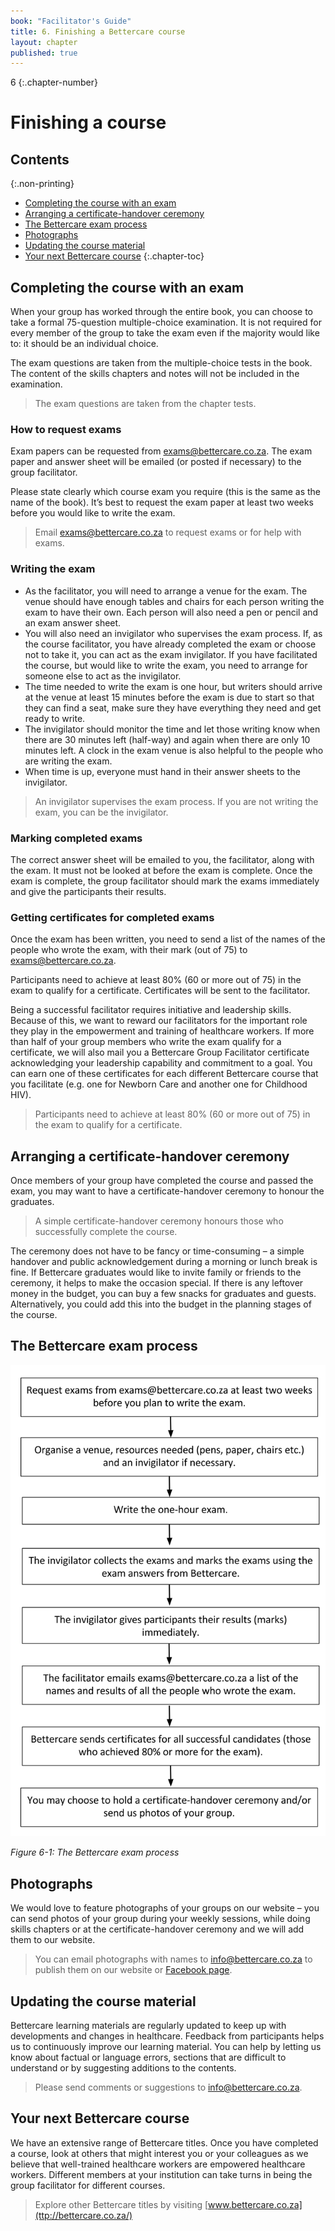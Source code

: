 ```yaml
---
book: "Facilitator's Guide"
title: 6. Finishing a Bettercare course
layout: chapter
published: true
---
```


6
{:.chapter-number}

# Finishing a course

## Contents
{:.non-printing}

*   [Completing the course with an exam](#completing-the-course-with-an-exam)
*   [Arranging a certificate-handover ceremony](#arranging-a-certificate-handover-ceremony)
*   [The Bettercare exam process](#the-bettercare-exam-process)
*   [Photographs](#photographs)
*   [Updating the course material](#updating-the-course-material)
*   [Your next Bettercare course](#your-next-bettercare-course)
{:.chapter-toc}

## Completing the course with an exam

When your group has worked through the entire book, you can choose to take a formal 75-question multiple-choice examination. It is not required for every member of the group to take the exam even if the majority would like to: it should be an individual choice.

The exam questions are taken from the multiple-choice tests in the book. The content of the skills chapters and notes will not be included in the examination.

> The exam questions are taken from the chapter tests. 

### How to request exams

Exam papers can be requested from <exams@bettercare.co.za>. The exam paper and answer sheet will be emailed (or posted if necessary) to the group facilitator. 

Please state clearly which course exam you require (this is the same as the name of the book). It’s best to request the exam paper at least two weeks before you would like to write the exam.

> Email <exams@bettercare.co.za> to request exams or for help with exams.

### Writing the exam

* As the facilitator, you will need to arrange a venue for the exam. The venue should have enough tables and chairs for each person writing the exam to have their own. Each person will also need a pen or pencil and an exam answer sheet.
* You will also need an invigilator who supervises the exam process. If, as the course facilitator, you have already completed the exam or choose not to take it, you can act as the exam invigilator. If you have facilitated the course, but would like to write the exam, you need to arrange for someone else to act as the invigilator. 
* The time needed to write the exam is one hour, but writers should arrive at the venue at least 15 minutes before the exam is due to start so that they can find a seat, make sure they have everything they need and get ready to write.
* The invigilator should monitor the time and let those writing know when there are 30 minutes left (half-way) and again when there are only 10 minutes left. A clock in the exam venue is also helpful to the people who are writing the exam.
* When time is up, everyone must hand in their answer sheets to the invigilator.

> An invigilator supervises the exam process. If you are not writing the exam, you can be the invigilator.

### Marking completed exams

The correct answer sheet will be emailed to you, the facilitator, along with the exam. It must not be looked at before the exam is complete. Once the exam is complete, the group facilitator should mark the exams immediately and give the participants their results. 

### Getting certificates for completed exams

Once the exam has been written, you need to send a list of the names of the people who wrote the exam, with their mark (out of 75) to <exams@bettercare.co.za>. 

Participants need to achieve at least 80% (60 or more out of 75) in the exam to qualify for a certificate. Certificates will be sent to the facilitator. 

Being a successful facilitator requires initiative and leadership skills. Because of this, we want to reward our facilitators for the important role they play in the empowerment and training of healthcare workers. If more than half of your group members who write the exam qualify for a certificate, we will also mail you a Bettercare Group Facilitator certificate acknowledging your leadership capability and commitment to a goal. You can earn one of these certificates for each different Bettercare course that you facilitate (e.g. one for Newborn Care and another one for Childhood HIV).

> Participants need to achieve at least 80% (60 or more out of 75) in the exam to qualify for a certificate.

## Arranging a certificate-handover ceremony

Once members of your group have completed the course and passed the exam, you may want to have a certificate-handover ceremony to honour the graduates. 

> A simple certificate-handover ceremony honours those who successfully complete the course.

The ceremony does not have to be fancy or time-consuming – a simple handover and public acknowledgement during a morning or lunch break is fine. If Bettercare graduates would like to invite family or friends to the ceremony, it helps to make the occasion special. If there is any leftover money in the budget, you can buy a few snacks for graduates and guests. Alternatively, you could add this into the budget in the planning stages of the course.

## The Bettercare exam process

![Figure 6-1: Bettercare exam process](images/6-1-exam-certificate-process.svg)

*Figure 6-1: The Bettercare exam process*

## Photographs

We would love to feature photographs of your groups on our website – you can send photos of your group during your weekly sessions, while doing skills chapters or at the certificate-handover ceremony and we will add them to our website. 

> You can email photographs with names to <info@bettercare.co.za> to publish them on our website or [Facebook page](https://facebook.com/forbettercare). 

## Updating the course material

Bettercare learning materials are regularly updated to keep up with developments and changes in healthcare. Feedback from participants helps us to continuously improve our learning material. You can help by letting us know about factual or language errors, sections that are difficult to understand or by suggesting additions to the contents. 

> Please send comments or suggestions to <info@bettercare.co.za>.

## Your next Bettercare course

We have an extensive range of Bettercare titles. Once you have completed a course, look at others that might interest you or your colleagues as we believe that well-trained healthcare workers are empowered healthcare workers.  Different members at your institution can take turns in being the group facilitator for different courses.

> Explore other Bettercare titles by visiting [www.bettercare.co.za](ttp://bettercare.co.za/)